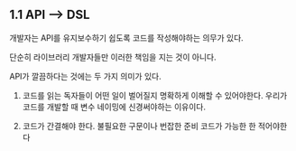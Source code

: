 ## 1.1 API --> DSL

개발자는 API를 유지보수하기 쉽도록 코드를 작성해야하는 의무가 있다.

단순히 라이브러리 개발자들만 이러한 책임을 지는 것이 아니다.

API가 깔끔하다는 것에는 두 가지 의미가 있다.

1. 코드를 읽는 독자들이 어떤 일이 벌어질지 명확하게 이해할 수 있어야한다.
우리가 코드를 개발할 때 변수 네이밍에 신경써야하는 이유이다.

2. 코드가 간결해야 한다. 불필요한 구문이나 번잡한 준비 코드가 가능한 한 적어야한다

